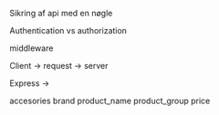 Sikring af api med en nøgle

Authentication vs authorization

middleware

Client -> request -> server

Express -> 



accesories
brand
product_name
product_group
price
